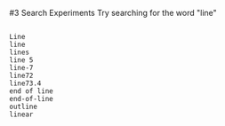 #3 Search Experiments
Try searching for the word "line"

```

Line
line
lines
line 5
line-7
line72
line73.4
end of line
end-of-line
outline
linear
```